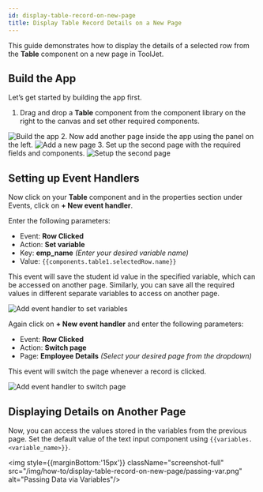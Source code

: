 ```yaml
---
id: display-table-record-on-new-page
title: Display Table Record Details on a New Page
---
```


This guide demonstrates how to display the details of a selected row from the **Table** component on a new page in ToolJet.

<div style={{paddingTop:'24px'}}>

## Build the App

Let’s get started by building the app first.

1. Drag and drop a **Table** component from the component library on the right to the canvas and set other required components.
<img className="screenshot-full" src="/img/how-to/display-table-record-on-new-page/build-app.png" alt="Build the app" />
2. Now add another page inside the app using the panel on the left.
<img className="screenshot-full" src="/img/how-to/display-table-record-on-new-page/add-new-page.png" alt="Add a new page" />
3. Set up the second page with the required fields and components.
<img className="screenshot-full" src="/img/how-to/display-table-record-on-new-page/setup-second-page.png" alt="Setup the second page" />

</div>

<div style={{paddingTop:'24px'}}>

## Setting up Event Handlers

Now click on your **Table** component and in the properties section under Events, click on **+ New event handler**.

Enter the following parameters:
- Event: **Row Clicked**
- Action: **Set variable**
- Key: **emp_name** *(Enter your desired variable name)*
- Value: `{{components.table1.selectedRow.name}}`

This event will save the student id value in the specified variable, which can be accessed on another page. Similarly, you can save all the required values in different separate variables to access on another page.

<img className="screenshot-full" src="/img/how-to/display-table-record-on-new-page/set-variable.png" alt="Add event handler to set variables"/>

Again click on **+ New event handler** and enter the following parameters:

- Event: **Row Clicked**
- Action: **Switch page**
- Page: **Employee Details** *(Select your desired page from the dropdown)*

This event will switch the page whenever a record is clicked.

<img className="screenshot-full" src="/img/how-to/display-table-record-on-new-page/switch-page.png" alt="Add event handler to switch page"/>

</div>

<div style={{paddingTop:'24px'}}>

## Displaying Details on Another Page

Now, you can access the values stored in the variables from the previous page. Set the default value of the text input component using `{{variables.<variable_name>}}`.

<img style={{marginBottom:'15px'}} className="screenshot-full" src="/img/how-to/display-table-record-on-new-page/passing-var.png" alt="Passing Data via Variables"/>

</div>
